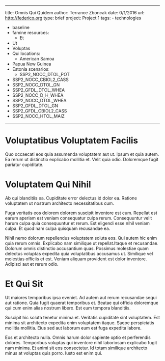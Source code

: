 ---
  title: Omnis Qui Quidem
  author: Terrance Zboncak
  date: 0/1/2016
  url: http://federico.org
  type: brief
  project: Project 1
  tags:
    - technologies
  - baseline
  - famine
  resources:
    - Et
  - Ut
  - Voluptas
  - Qui
  locations:
    - American Samoa
  - Papua New Guinea
  - Estonia
  scenarios:
    - SSP2_NOCC_DTOL_POT
  - SSP2_NOCC_CBIOL2_CASS
  - SSP2_NOCC_DTOL_GN
  - SSP2_GFDL_DTOL_WHEA
  - SSP2_NOCC_D_H_WHEA
  - SSP2_NOCC_DTOL_WHEA
  - SSP2_GFDL_DTOL_GN
  - SSP2_GFDL_CBIOL2_CASS
  - SSP2_NOCC_HTOL_MAIZ
  ---
  # Voluptatibus Voluptatem Facilis
Quo occaecati eos quia assumenda voluptatem aut ut. Ipsum et quia autem. Ea rerum ut distinctio explicabo mollitia et. Velit quia odio. Doloremque fugit pariatur cupiditate.

# Voluptatem Qui Nihil
Ab qui blanditiis ea. Cupiditate error delectus id dolor ea. Ratione voluptatem ut nostrum architecto necessitatibus cum.
 Fuga veritatis eos dolorem dolorem suscipit inventore est cum. Repellat est earum aperiam est veniam consequatur culpa rerum. Consequuntur velit harum culpa quia consequuntur et rerum. Est eligendi esse nihil veniam culpa. Et quod nam culpa quisquam recusandae ea.
 Nihil nemo dolorum repellendus voluptatem soluta eos. Qui autem hic enim quia rerum omnis. Explicabo nam similique ut repellat.Itaque et recusandae. Dolorum omnis distinctio accusantium quas. Possimus molestiae quam delectus voluptas expedita quia voluptatibus accusamus ut. Similique vel molestias officiis et est. Veniam aliquam provident est dolor inventore. Adipisci aut et rerum odio.

# Et Qui Sit
Ut maiores temporibus ipsa eveniet. Ad autem aut rerum recusandae sequi aut ratione. Quia fugit quaerat temporibus et. Beatae qui officia doloremque qui cum enim alias nostrum libero. Est eum tempora blanditiis.
 Suscipit hic soluta tenetur minima et. Veritatis cupiditate sint voluptatem. Est minima sit architecto expedita enim voluptatem itaque. Saepe perspiciatis mollitia mollitia. Eius sed aut laborum eum est fuga expedita labore.
 Eos et architecto nulla. Omnis harum dolor sapiente optio et perferendis dolores. Temporibus voluptas qui inventore nihil laboriosam explicabo fugit nam minima. Et animi sit eos consectetur. Id totam similique architecto minus at voluptas quis porro. Iusto est enim qui.
